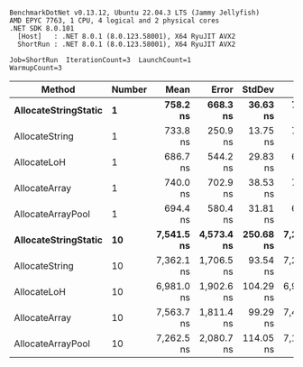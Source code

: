 ```

BenchmarkDotNet v0.13.12, Ubuntu 22.04.3 LTS (Jammy Jellyfish)
AMD EPYC 7763, 1 CPU, 4 logical and 2 physical cores
.NET SDK 8.0.101
  [Host]   : .NET 8.0.1 (8.0.123.58001), X64 RyuJIT AVX2
  ShortRun : .NET 8.0.1 (8.0.123.58001), X64 RyuJIT AVX2

Job=ShortRun  IterationCount=3  LaunchCount=1  
WarmupCount=3  

```
| Method               | Number | Mean       | Error      | StdDev    | Min        | Max        | Gen0   | Gen1   | Allocated |
|--------------------- |------- |-----------:|-----------:|----------:|-----------:|-----------:|-------:|-------:|----------:|
| **AllocateStringStatic** | **1**      |   **758.2 ns** |   **668.3 ns** |  **36.63 ns** |   **715.9 ns** |   **780.0 ns** | **0.0124** | **0.0114** |   **1.02 KB** |
| AllocateString       | 1      |   733.8 ns |   250.9 ns |  13.75 ns |   719.3 ns |   746.6 ns | 0.0124 | 0.0114 |   1.02 KB |
| AllocateLoH          | 1      |   686.7 ns |   544.2 ns |  29.83 ns |   663.4 ns |   720.3 ns | 0.0124 | 0.0114 |   1.02 KB |
| AllocateArray        | 1      |   740.0 ns |   702.9 ns |  38.53 ns |   709.2 ns |   783.2 ns | 0.0124 | 0.0114 |   1.02 KB |
| AllocateArrayPool    | 1      |   694.4 ns |   580.4 ns |  31.81 ns |   676.0 ns |   731.2 ns | 0.0124 | 0.0114 |   1.02 KB |
| **AllocateStringStatic** | **10**     | **7,541.5 ns** | **4,573.4 ns** | **250.68 ns** | **7,259.9 ns** | **7,740.4 ns** | **0.1221** | **0.1144** |  **10.23 KB** |
| AllocateString       | 10     | 7,362.1 ns | 1,706.5 ns |  93.54 ns | 7,259.2 ns | 7,441.9 ns | 0.1221 | 0.1144 |  10.23 KB |
| AllocateLoH          | 10     | 6,981.0 ns | 1,902.6 ns | 104.29 ns | 6,908.5 ns | 7,100.5 ns | 0.1221 | 0.1144 |  10.23 KB |
| AllocateArray        | 10     | 7,563.7 ns | 1,811.4 ns |  99.29 ns | 7,459.4 ns | 7,657.1 ns | 0.1221 | 0.1144 |  10.23 KB |
| AllocateArrayPool    | 10     | 7,262.5 ns | 2,080.7 ns | 114.05 ns | 7,156.0 ns | 7,382.8 ns | 0.1221 | 0.1144 |  10.23 KB |
